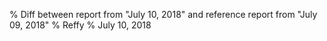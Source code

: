 % Diff between report from "July 10, 2018" and reference report from "July 09, 2018"
% Reffy
% July 10, 2018

